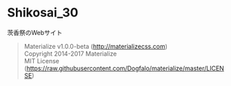# Shikosai_30
茨香祭のWebサイト

<!--
### Ver 0.2\
- この版以降はcommitメッセージに変更点を記します。

### Ver 0.12
- ロゴ部のheightが100%になる仕様をデスクトップ向けにも反映
- 背景画像をMaterial Design風のものに変更
- ロゴ画像に影（縁取り）を追加
- メニューバー上のイラストの地面が浮いてしまう問題を修正（各img要素にvertical-align:bottom付与）

### Ver 0.11
- 外部JS読み込みをbody直下からheadへ移し、defer属性付与
- &lt;span&gt;の誤記を修正
- base.cssの文字エンコード表記を追加
- モバイルビュー向けの変更
  - スクリーン横幅が480px以下となったときロゴ部のheightを100%にし、メニューボタンを表示
  - メニューのタイトルを中央から左側に（メニューボタンの右側）
-->


> Materialize v1.0.0-beta (http://materializecss.com)  
> Copyright 2014-2017 Materialize  
> MIT License (https://raw.githubusercontent.com/Dogfalo/materialize/master/LICENSE)  
